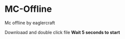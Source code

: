 # MC-Offline
Mc offline by eaglercraft

Downloaad and double click file 
**Wait 5 seconds to start**
